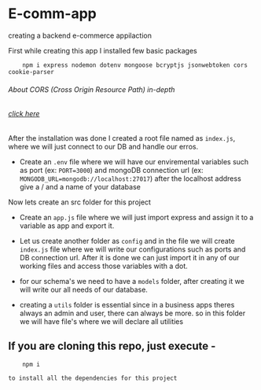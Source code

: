 # E-comm-app
creating a backend e-commerce appilaction

First while creating this app I installed few basic packages

```
    npm i express nodemon dotenv mongoose bcryptjs jsonwebtoken cors cookie-parser
```
###### About CORS (Cross Origin Resource Path) in-depth
###### [click here](https://blog.learncodeonline.in/web-security-cross-origin-resource-sharing-cors)

After the installation was done I created a root file named as `index.js`, where we will just connect to our DB and handle our erros.

- Create an `.env` file where we will have our enviremental variables such as port (ex: `PORT=3000`) and mongoDB connection url (ex: `MONGODB_URL=mongodb://localhost:27017`) after the localhost address give a / and a name of your database

Now lets create an src folder for this project

- Create an `app.js` file where we will just import express and assign it to a variable as app and export it.

- Let us create another folder as `config` and in the file we will create `index.js` file where we will write our configurations such as ports and DB connection url. After it is done we can just import it in any of our working files and access those variables with a dot.

- for our schema's we need to have a `models` folder, after creating it we will write our all needs of our database.

- creating a `utils` folder is essential since in a business apps theres always an admin and user, there can always be more. so in this folder we will have file's where we will declare all utilities

## If you are cloning this repo, just execute - 
```
    npm i
```
`to install all the dependencies for this project`
